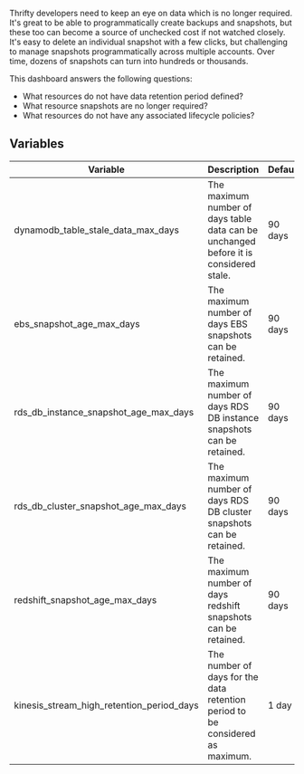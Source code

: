 Thrifty developers need to keep an eye on data which is no longer required. It's great to be able to programmatically create backups and snapshots, but these too can become a source of unchecked cost if not watched closely. It's easy to delete an individual snapshot with a few clicks, but challenging to manage snapshots programmatically across multiple accounts. Over time, dozens of snapshots can turn into hundreds or thousands.

This dashboard answers the following questions:

- What resources do not have data retention period defined?
- What resource snapshots are no longer required?
- What resources do not have any associated lifecycle policies?

## Variables

| Variable                                  | Description                                                                           | Default |
| ----------------------------------------- | ------------------------------------------------------------------------------------- | ------- |
| dynamodb_table_stale_data_max_days        | The maximum number of days table data can be unchanged before it is considered stale. | 90 days |
| ebs_snapshot_age_max_days                 | The maximum number of days EBS snapshots can be retained.                             | 90 days |
| rds_db_instance_snapshot_age_max_days     | The maximum number of days RDS DB instance snapshots can be retained.                 | 90 days |
| rds_db_cluster_snapshot_age_max_days      | The maximum number of days RDS DB cluster snapshots can be retained.                  | 90 days |
| redshift_snapshot_age_max_days            | The maximum number of days redshift snapshots can be retained.                        | 90 days |
| kinesis_stream_high_retention_period_days | The number of days for the data retention period to be considered as maximum.         | 1 day   |
